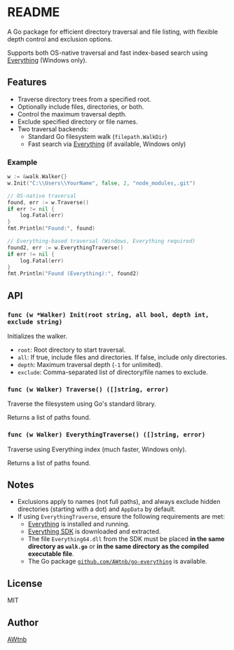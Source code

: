 # README

A Go package for efficient directory traversal and file listing, with flexible depth control and exclusion options.

Supports both OS-native traversal and fast index-based search using [Everything](https://www.voidtools.com/) (Windows only).

## Features

- Traverse directory trees from a specified root.
- Optionally include files, directories, or both.
- Control the maximum traversal depth.
- Exclude specified directory or file names.
- Two traversal backends:
  - Standard Go filesystem walk (`filepath.WalkDir`)
  - Fast search via [Everything](https://www.voidtools.com/) (if available, Windows only)


### Example

```go
w := &walk.Walker{}
w.Init("C:\\Users\\YourName", false, 2, "node_modules,.git")

// OS-native traversal
found, err := w.Traverse()
if err != nil {
    log.Fatal(err)
}
fmt.Println("Found:", found)

// Everything-based traversal (Windows, Everything required)
found2, err := w.EverythingTraverse()
if err != nil {
    log.Fatal(err)
}
fmt.Println("Found (Everything):", found2)
```

## API

### `func (w *Walker) Init(root string, all bool, depth int, exclude string)`

Initializes the walker.

- `root`: Root directory to start traversal.
- `all`: If true, include files and directories. If false, include only directories.
- `depth`: Maximum traversal depth (`-1` for unlimited).
- `exclude`: Comma-separated list of directory/file names to exclude.

### `func (w Walker) Traverse() ([]string, error)`

Traverse the filesystem using Go's standard library.

Returns a list of paths found.

### `func (w Walker) EverythingTraverse() ([]string, error)`

Traverse using Everything index (much faster, Windows only).

Returns a list of paths found.

## Notes

- Exclusions apply to names (not full paths), and always exclude hidden directories (starting with a dot) and `AppData` by default.
- If using `EverythingTraverse`, ensure the following requirements are met:
  - [Everything](https://www.voidtools.com/) is installed and running.
  - [Everything SDK](https://www.voidtools.com/support/everything/sdk/) is downloaded and extracted.
  - The file `Everything64.dll` from the SDK must be placed **in the same directory as `walk.go`** or **in the same directory as the compiled executable file**.
  - The Go package [`github.com/AWtnb/go-everything`](https://github.com/AWtnb/go-everything) is available.


## License

MIT

## Author

[AWtnb](https://github.com/AWtnb)